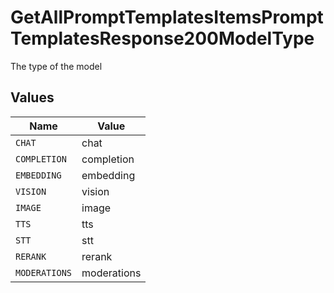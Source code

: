 # GetAllPromptTemplatesItemsPromptTemplatesResponse200ModelType

The type of the model


## Values

| Name          | Value         |
| ------------- | ------------- |
| `CHAT`        | chat          |
| `COMPLETION`  | completion    |
| `EMBEDDING`   | embedding     |
| `VISION`      | vision        |
| `IMAGE`       | image         |
| `TTS`         | tts           |
| `STT`         | stt           |
| `RERANK`      | rerank        |
| `MODERATIONS` | moderations   |